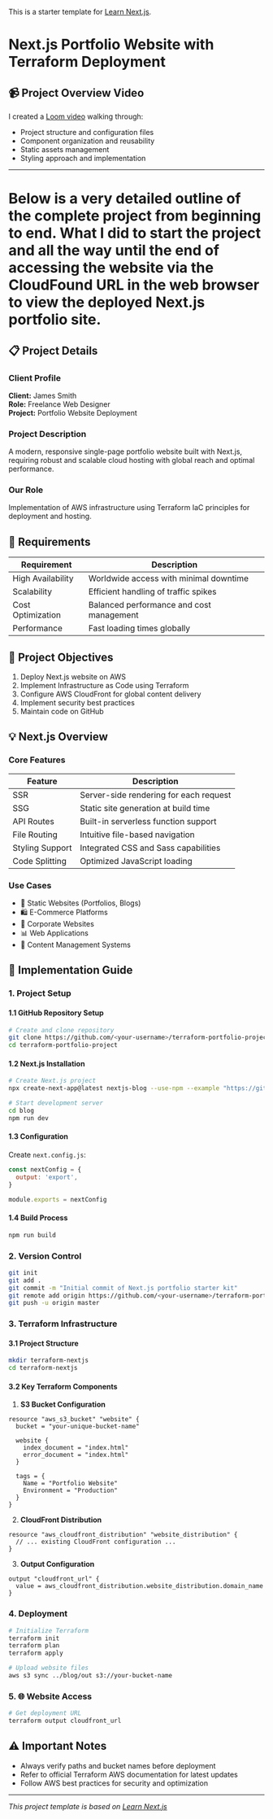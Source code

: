 This is a starter template for [Learn Next.js](https://nextjs.org/learn).




# Next.js Portfolio Website with Terraform Deployment

## 📹 Project Overview Video
I created a [Loom video](https://www.loom.com/share/6df7053567f44ac080db4c0c44f1d0ae?sid=554e81bd-5d74-4a69-b934-1255c9204d98) walking through:
- Project structure and configuration files
- Component organization and reusability
- Static assets management
- Styling approach and implementation

---

# Below is a very detailed outline of the complete project from beginning to end. What I did to start the project and all the way until the end of accessing the website via the CloudFound URL in the web browser to view the deployed Next.js portfolio site.


## 📋 Project Details

### Client Profile
**Client:** James Smith  
**Role:** Freelance Web Designer  
**Project:** Portfolio Website Deployment  

### Project Description
A modern, responsive single-page portfolio website built with Next.js, requiring robust and scalable cloud hosting with global reach and optimal performance.

### Our Role
Implementation of AWS infrastructure using Terraform IaC principles for deployment and hosting.

## 🎯 Requirements

| Requirement | Description |
|-------------|-------------|
| High Availability | Worldwide access with minimal downtime |
| Scalability | Efficient handling of traffic spikes |
| Cost Optimization | Balanced performance and cost management |
| Performance | Fast loading times globally |

## 🚀 Project Objectives

1. Deploy Next.js website on AWS
2. Implement Infrastructure as Code using Terraform
3. Configure AWS CloudFront for global content delivery
4. Implement security best practices
5. Maintain code on GitHub

## 💡 Next.js Overview

### Core Features

| Feature | Description |
|---------|-------------|
| SSR | Server-side rendering for each request |
| SSG | Static site generation at build time |
| API Routes | Built-in serverless function support |
| File Routing | Intuitive file-based navigation |
| Styling Support | Integrated CSS and Sass capabilities |
| Code Splitting | Optimized JavaScript loading |

### Use Cases
- 🎨 Static Websites (Portfolios, Blogs)
- 🛍️ E-Commerce Platforms
- 🏢 Corporate Websites
- 📊 Web Applications
- 📝 Content Management Systems

## 📝 Implementation Guide

### 1. Project Setup

#### 1.1 GitHub Repository Setup
```bash
# Create and clone repository
git clone https://github.com/<your-username>/terraform-portfolio-project.git
cd terraform-portfolio-project
```

#### 1.2 Next.js Installation
```bash
# Create Next.js project
npx create-next-app@latest nextjs-blog --use-npm --example "https://github.com/vercel/next-learn/tree/main/basics/learn-starter"

# Start development server
cd blog
npm run dev
```

#### 1.3 Configuration
Create `next.config.js`:
```javascript
const nextConfig = {
  output: 'export',
}

module.exports = nextConfig
```

#### 1.4 Build Process
```bash
npm run build
```

### 2. Version Control

```bash
git init
git add .
git commit -m "Initial commit of Next.js portfolio starter kit"
git remote add origin https://github.com/<your-username>/terraform-portfolio-project.git
git push -u origin master
```

### 3. Terraform Infrastructure

#### 3.1 Project Structure
```bash
mkdir terraform-nextjs
cd terraform-nextjs
```

#### 3.2 Key Terraform Components

1. **S3 Bucket Configuration**
```hcl
resource "aws_s3_bucket" "website" {
  bucket = "your-unique-bucket-name"
  
  website {
    index_document = "index.html"
    error_document = "index.html"
  }
  
  tags = {
    Name = "Portfolio Website"
    Environment = "Production"
  }
}
```

2. **CloudFront Distribution**
```hcl
resource "aws_cloudfront_distribution" "website_distribution" {
  // ... existing CloudFront configuration ...
}
```

3. **Output Configuration**
```hcl
output "cloudfront_url" {
  value = aws_cloudfront_distribution.website_distribution.domain_name
}
```

### 4. Deployment

```bash
# Initialize Terraform
terraform init
terraform plan
terraform apply

# Upload website files
aws s3 sync ../blog/out s3://your-bucket-name
```

### 5. 🌐 Website Access
```bash
# Get deployment URL
terraform output cloudfront_url
```

## ⚠️ Important Notes
- Always verify paths and bucket names before deployment
- Refer to official Terraform AWS documentation for latest updates
- Follow AWS best practices for security and optimization

---

_This project template is based on [Learn Next.js](https://nextjs.org/learn)_